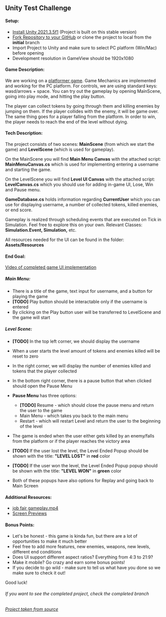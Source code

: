 ## **Unity Test Challenge**

#### Setup:
- [Install Unity 2021.3.5f1](https://unity3d.com/get-unity/download/archive) (Project is built on this stable version)
- [Fork Repository to your GitHub](https://github.com/vanja032/UnityTestChallenge.git) or clone the project to local from the **initial** branch
- Import Project to Unity and make sure to select PC platform (Win/Mac) before opening
- Development resolution in GameView should be 1920x1080

#### Game Description:
We are working on a [platformer game](https://assetstore.unity.com/packages/templates/platformer-microgame-151055https://assetstore.unity.com/packages/templates/platformer-microgame-151055). Game Mechanics are implemented and working for the PC platform. For controls, we are using standard keys: wasd/arrows + space. You can try out the gameplay by opening MainScene, going into play mode, and hitting the play button.

The player can collect tokens by going through them and killing enemies by jumping on them. If the player collides with the enemy, it will be game over. The same thing goes for a player falling from the platform. In order to win, the player needs to reach the end of the level without dying.
#### Tech Description:
The project consists of two scenes: **MainScene** (from which we start the game) and **LevelScene** (which is used for gameplay).

On the MainScene you will find **Main Menu Canvas** with the attached script: **MainMenuCanvas.cs** which is used for implementing entering a username and starting the game.

On the LevelScene you will find **Level UI Canvas** with the attached script: **LevelCanvas.cs** which you should use for adding in-game UI, Lose, Win and Pause menu.

**GameDatabase.cs** holds information regarding **CurrentUser** which you can use for displaying username, a number of collected tokens, killed enemies, or end score.

Gameplay is realized through scheduling events that are executed on Tick in Simulation. Feel free to explore this on your own. Relevant Classes: **Simulation.Event<T>, Simulation,** etc.

All resources needed for the UI can be found in the folder: **Assets/Resources**
#### End Goal:
[Video of completed game UI implementation](https://drive.google.com/file/d/1a0Sw97lHh7eRRrzLEMzPh8SWcipBAmtG/view?usp=sharing)
##### Main Menu:
- There is a title of the game, text input for username, and a button for playing the game
- **[TODO]** Play button should be interactable only if the username is entered
- By clicking on the Play button user will be transferred to LevelScene and the game will start

##### Level Scene:
- **[TODO]** In the top left corner, we should display the username
- When a user starts the level amount of tokens and enemies killed will be reset to zero
- In the right corner, we will display the number of enemies killed and tokens that the player collected
- In the bottom right corner, there is a pause button that when clicked should open the Pause Menu
- **Pause Menu** has three options:
  - **[TODO]** Resume - which should close the pause menu and return the user to the game
  - Main Menu - which takes you back to the main menu
  - Restart - which will restart Level and return the user to the beginning of the level



- The game is ended when the user either gets killed by an enemy/falls from the platform or if the player reaches the victory area
- **[TODO]** If the user lost the level, the Level Ended Popup should be shown with the title: **"LEVEL LOST"** in **red** color
- **[TODO]** If the user won the level, the Level Ended Popup popup should be shown with the title: **"LEVEL WON"** in **green** color
- Both of these popups have also options for Replay and going back to Main Screen  

#### Additional Resources:
- [job fair gameplay.mp4](https://drive.google.com/file/d/1a0Sw97lHh7eRRrzLEMzPh8SWcipBAmtG/view?usp=sharing)
- [Screen Previews](https://drive.google.com/drive/folders/175QLrnE8aIzhR2NF0tb64Ec8NFekZrkc?usp=sharing)
#### Bonus Points:
- Let's be honest - this game is kinda fun, but there are a lot of opportunities to make it much better
- Feel free to add more features, new enemies, weapons, new levels, different end conditions
- Does UI support different aspect ratios? Everything from 4:3 to 21:9?
- Make it mobile? Go crazy and earn some bonus points!
- If you decide to go wild - make sure to tell us what have you done so we make sure to check it out!

Good luck!

###### *If you want to see the completed project, check the completed branch*


*[Project taken from source](https://github.com/Nordeus/jobfair21-frontend-challange.git)*
